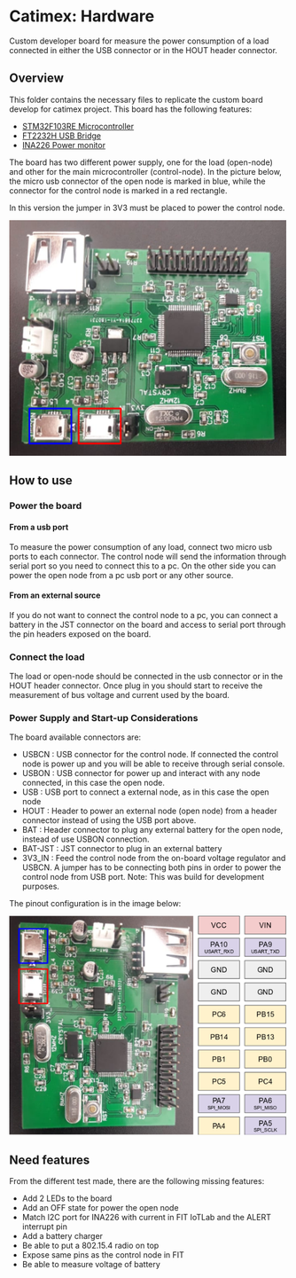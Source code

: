 # Catimex: Hardware

Custom developer board for measure the power consumption of a load connected in either the USB connector or in the HOUT header connector.

## Overview
This folder contains the necessary files to replicate the custom board develop for catimex project. This board has the following features:
* [STM32F103RE Microcontroller](https://www.st.com/en/microcontrollers/stm32f103re.html)
* [FT2232H USB Bridge](https://www.ftdichip.com/Support/Documents/DataSheets/ICs/DS_FT2232H.pdf)
* [INA226 Power monitor](http://www.ti.com/product/INA226)

The board has two different power supply, one for the load (open-node) and other for the main microcontroller (control-node). In the picture below, the micro usb connector of the open node is marked in blue, while the connector for the control node is marked in a red rectangle.

In this version the jumper in 3V3 must be placed to power the control node.

<img src=img/board.png width="500">


## How to use

### Power the board
#### From a usb port
To measure the power consumption of any load, connect two micro usb ports to each connector. The control node will send the information through serial port so you need to connect this to a pc. On the other side you can power the open node from a pc usb port or any other source.

#### From an external source
If you do not want to connect the control node to a pc, you can connect a battery in the JST connector on the board and access to serial port through the pin headers exposed on the board.

### Connect the load
The load or open-node should be connected in the usb connector or in the HOUT header connector. Once plug in you should start to receive the measurement of bus voltage and current used by the board.

### Power Supply and Start-up Considerations
The board available connectors are:
* USBCN : USB connector for the control node. If connected the control node is power up and you will be able to receive through serial console.
* USBON : USB connector for power up and interact with any node connected, in this case the open node.
* USB : USB port to connect a external node, as in this case the open node
* HOUT : Header to power an external node (open node) from a header connector instead of using the USB port above.
* BAT : Header connector to plug any external battery for the open node, instead of use USBON connection.
* BAT-JST : JST connector to plug in an external battery
* 3V3_IN : Feed the control node from the on-board voltage regulator and USBCN. A jumper has to be connecting both pins in order to power the control node from USB port. Note: This was build for development purposes.

The pinout configuration is in the image below:

<img src=img/pinout.png width="500">

## Need features
From the different test made, there are the following missing features:
* Add 2 LEDs to the board
* Add an OFF state for power the open node
* Match I2C port for INA226 with current in FIT IoTLab and the ALERT interrupt pin
* Add a battery charger
* Be able to put a 802.15.4 radio on top
* Expose same pins as the control node in FIT
* Be able to measure voltage of battery
